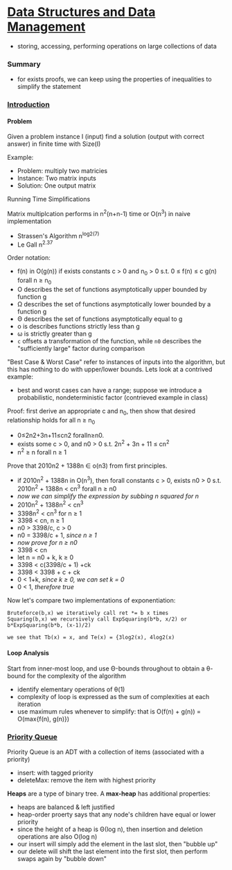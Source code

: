 # [Data Structures and Data Management](https://www.student.cs.uwaterloo.ca/~cs240/s17/)
- storing, accessing, performing operations on large collections of data

### Summary
- for exists proofs, we can keep using the properties of inequalities to simplify the statement

### [Introduction](https://www.student.cs.uwaterloo.ca/~cs240/s17/modules/module01-2up.pdf)

#### Problem 
Given a problem instance I (input) find a solution (output with correct answer) in finite time with Size(I)

Example:
- Problem: multiply two matricies
- Instance: Two matrix inputs
- Solution: One output matrix

Running Time Simplifications

Matrix multiplcation performs in n<sup>2</sup>(n+n-1) time or O(n<sup>3</sup>) in naive implementation
- Strassen's Algorithm n<sup>log2(7)</sup>
- Le Gall n<sup>2.37</sup>

Order notation:
- f(n) in O(g(n)) if exists constants c > 0 and n<sub>0</sub> > 0 s.t. 0 ≤ f(n) ≤ c g(n) forall n ≥ n<sub>0</sub>
- O describes the set of functions asymptotically upper bounded by function g
- &Omega; describes the set of functions asymptotically lower bounded by a function g
- &Theta; describes the set of functions asymptotically equal to g
- o is describes functions strictly less than g
- &omega; is strictly greater than g
- `c` offsets a transformation of the function, while `n0` describes the "sufficiently large" factor during comparison 

"Best Case & Worst Case" refer to instances of inputs into the algorithm, but this has nothing to do with upper/lower bounds. Lets look at a contrived example:
- best and worst cases can have a range; suppose we introduce a probabilistic, nondeterministic factor (contrieved example in class)

Proof: first derive an appropriate c and n<sub>0</sub>, then show that desired relationship holds for all n ≥ n<sub>0</sub>
- 0≤2n2+3n+11≤cn2 foralln≥n0.
- exists some c > 0, and n0 > 0 s.t. 2n<sup>2</sup> + 3n + 11 ≤ cn<sup>2</sup>
- n<sup>2</sup> ≥ n forall n ≥ 1

Prove that 2010n2 + 1388n ∈ o(n3) from first principles.
- if 2010n<sup>2</sup> + 1388n in O(n<sup>3</sup>), then forall constants c > 0, exists n0 > 0 s.t. 2010n<sup>2</sup> + 1388n < cn<sup>3</sup> forall n ≥ n0
- *now we can simplify the expression by subbing n squared for n*
- 2010n<sup>2</sup> + 1388n<sup>2</sup> < cn<sup>3</sup>
- 3398n<sup>2</sup> < cn<sup>3</sup> for n ≥ 1
- 3398 < cn, n ≥ 1
- n0 > 3398/c, c > 0
- n0 = 3398/c + 1, *since n ≥ 1*
- *now prove for n ≥ n0*
- 3398 < cn
- let n = n0 + k, k ≥ 0
- 3398 < c(3398/c + 1) +ck
- 3398 < 3398 + c + ck
- 0 < 1+k, *since k ≥ 0, we can set k = 0*
- 0 < 1, *therefore true*

Now let's compare two implementations of exponentiation:
```
Bruteforce(b,x) we iteratively call ret *= b x times
Squaring(b,x) we recursively call ExpSquaring(b*b, x/2) or b*ExpSquaring(b*b, (x-1)/2)

we see that Tb(x) = x, and Te(x) = {3log2(x), 4log2(x)
```

#### Loop Analysis
Start from inner-most loop, and use &Theta;-bounds throughout to obtain a &theta;-bound for the complexity of the algorithm
- identify elementary operations of &theta;(1)
- complexity of loop is expressed as the sum of complexities at each iteration
- use maximum rules whenever to simplify: that is O(f(n) + g(n)) = O(max{f(n), g(n)})

### [Priority Queue](https://www.student.cs.uwaterloo.ca/~cs240/s17/modules/module02-2up.pdf)
Priority Queue is an ADT with a collection of items (associated with a priority) 
- insert: with tagged priority
- deleteMax: remove the item with highest priority

**Heaps** are a type of binary tree. A **max-heap** has additional properties:
- heaps are balanced & left justified
- heap-order proerty says that any node's children have equal or lower priority
- since the height of a heap is &Theta;(log n), then insertion and deletion operations are also O(log n)
- our insert will simply add the element in the last slot, then "bubble up"
- our delete will shift the last element into the first slot, then perform swaps again by "bubble down"
